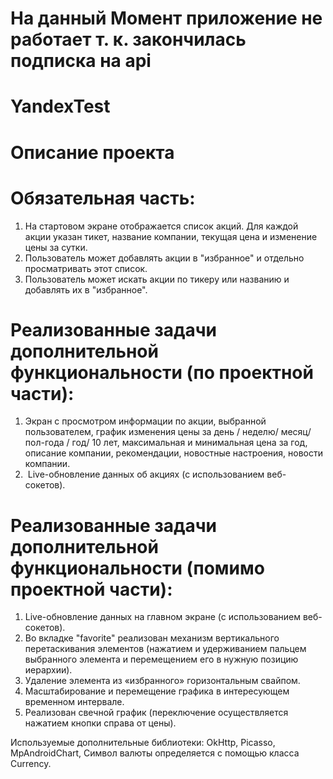 # На данный Момент приложение не работает т. к. закончилась подписка на api

# YandexTest

# Описание проекта

# Обязательная часть:
  1. На стартовом экране отображается список акций. Для каждой акции указан тикет, название компании, 
  текущая цена и изменение цены за сутки. 
  2. Пользователь может добавлять акции в "избранное" и отдельно просматривать этот список. 
  3. Пользователь может искать акции по тикеру или названию и добавлять их в "избранное".
 
# Реализованные задачи дополнительной функциональности (по проектной части): 
  1. Экран с просмотром информации по акции, выбранной пользователем, график изменения цены 
  за день / неделю/ месяц/ пол-года / год/ 10 лет, максимальная и минимальная цена за год, описание компании, 
  рекомендации, новостные настроения, новости компании.
  2.  Live-обновление данных об акциях (с использованием веб-сокетов). 
		
# Реализованные задачи дополнительной функциональности (помимо проектной части): 
  1. Live-обновление данных на главном экране (с использованием веб-сокетов). 
  2. Во вкладке "favorite" реализован механизм вертикального перетаскивания элементов (нажатием и удерживанием 
  пальцем выбранного элемента и перемещением его в нужную позицию иерархии).
  3. Удаление элемента из «избранного» горизонтальным свайпом.
  4. Масштабирование и перемещение графика в интересующем временном интервале.
  5. Реализован свечной график (переключение осуществляется нажатием кнопки справа от цены).
		
Используемые дополнительные библиотеки: OkHttp, Picasso, MpAndroidChart, 
Символ валюты определяется с помощью класса Currency.
